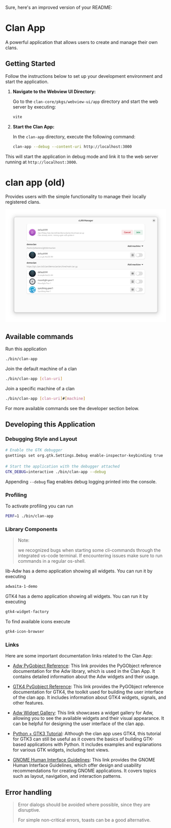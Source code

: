 Sure, here's an improved version of your README:

# Clan App

A powerful application that allows users to create and manage their own clans.

## Getting Started

Follow the instructions below to set up your development environment and start the application.


1. **Navigate to the Webview UI Directory:**

   Go to the `clan-core/pkgs/webview-ui/app` directory and start the web server by executing:

   ```bash
   vite
   ```

2. **Start the Clan App:**

   In the `clan-app` directory, execute the following command:

   ```bash
   clan-app --debug --content-uri http://localhost:3000
   ```

This will start the application in debug mode and link it to the web server running at `http://localhost:3000`.



# clan app (old)

Provides users with the simple functionality to manage their locally registered clans.

![app-preview](screenshots/image.png)

## Available commands

Run this application

```bash
./bin/clan-app
```

Join the default machine of a clan

```bash
./bin/clan-app [clan-uri]
```

Join a specific machine of a clan

```bash
./bin/clan-app [clan-uri]#[machine]
```

For more available commands see the developer section below.

## Developing this Application

### Debugging Style and Layout

```bash
# Enable the GTK debugger
gsettings set org.gtk.Settings.Debug enable-inspector-keybinding true

# Start the application with the debugger attached
GTK_DEBUG=interactive ./bin/clan-app --debug
```

Appending `--debug` flag enables debug logging printed into the console.

### Profiling

To activate profiling you can run

```bash
PERF=1 ./bin/clan-app
```

### Library Components

> Note:
>
> we recognized bugs when starting some cli-commands through the integrated vs-code terminal.
> If encountering issues make sure to run commands in a regular os-shell.

lib-Adw has a demo application showing all widgets. You can run it by executing

```bash
adwaita-1-demo
```

GTK4 has a demo application showing all widgets. You can run it by executing

```bash
gtk4-widget-factory
```

To find available icons execute

```bash
gtk4-icon-browser
```

### Links

Here are some important documentation links related to the Clan App:

- [Adw PyGobject Reference](http://lazka.github.io/pgi-docs/index.html#Adw-1): This link provides the PyGObject reference documentation for the Adw library, which is used in the Clan App. It contains detailed information about the Adw widgets and their usage.

- [GTK4 PyGobject Reference](http://lazka.github.io/pgi-docs/index.html#Gtk-4.0): This link provides the PyGObject reference documentation for GTK4, the toolkit used for building the user interface of the clan app. It includes information about GTK4 widgets, signals, and other features.

- [Adw Widget Gallery](https://gnome.pages.gitlab.gnome.org/libadwaita/doc/main/widget-gallery.html): This link showcases a widget gallery for Adw, allowing you to see the available widgets and their visual appearance. It can be helpful for designing the user interface of the clan app.

- [Python + GTK3 Tutorial](https://python-gtk-3-tutorial.readthedocs.io/en/latest/textview.html): Although the clan app uses GTK4, this tutorial for GTK3 can still be useful as it covers the basics of building GTK-based applications with Python. It includes examples and explanations for various GTK widgets, including text views.

- [GNOME Human Interface Guidelines](https://developer.gnome.org/hig/): This link provides the GNOME Human Interface Guidelines, which offer design and usability recommendations for creating GNOME applications. It covers topics such as layout, navigation, and interaction patterns.

## Error handling

> Error dialogs should be avoided where possible, since they are disruptive.
>
> For simple non-critical errors, toasts can be a good alternative.